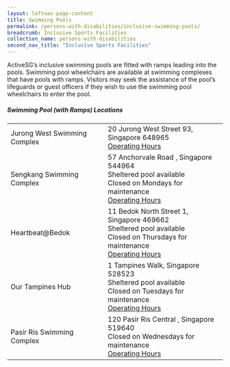 ```yaml
---
layout: leftnav-page-content
title: Swimming Pools
permalink: /persons-with-disabilities/inclusive-swimming-pools/
breadcrumb: Inclusive Sports Facilities
collection_name: persons-with-disabilities
second_nav_title: "Inclusive Sports Facilities"
---
```


ActiveSG’s inclusive swimming pools are fitted with ramps leading into the pools. Swimming pool wheelchairs are available at swimming complexes that have pools with ramps. Visitors may seek the assistance of the pool’s lifeguards or guest officers if they wish to use the swimming pool wheelchairs to enter the pool. 

##### Swimming Pool (with Ramps) Locations
<table class="table-v">
   <tr>
    <td>Jurong West Swimming Complex</td>
    <td>20 Jurong West Street 93, Singapore 648965
    <BR><a href="https://www.myactivesg.com/facilities/jurong-west-swimming-complex">Operating Hours</a></td>
 </tr>
  <tr>
    <td>Sengkang Swimming Complex</td>
    <td>57 Anchorvale Road , Singapore 544964
    <BR>Sheltered pool available
    <BR>Closed on Mondays for maintenance
    <BR><a href="https://www.myactivesg.com/facilities/sengkang-swimming-complex">Operating Hours</a></td>
  </tr>
    <tr>
    <td>Heartbeat@Bedok</td>
    <td>11 Bedok North Street 1, Singapore 469662
    <BR>Sheltered pool available
    <BR>Closed on Thursdays for maintenance
    <BR><a href="https://www.myactivesg.com/Facilities/heartbeat-bedok-activesg-swimming-complex">Operating Hours</a></td>
  </tr>
  <tr>
    <td>Our Tampines Hub</td>
    <td>1 Tampines Walk, Singapore 528523
    <BR>Sheltered pool available
    <BR>Closed on Tuesdays for maintenance 
    <BR><a href="https://www.myactivesg.com/facilities/tampines-swimming-complex">Operating Hours</a></td>
  </tr>
    <tr>
    <td>Pasir Ris Swimming Complex</td>
    <td>120 Pasir Ris Central , Singapore 519640
    <BR>Closed on Wednesdays for maintenance 
    <BR><a href="https://www.myactivesg.com/facilities/pasir-ris-swimming-complex">Operating Hours</a></td>
  </tr>
</table>
